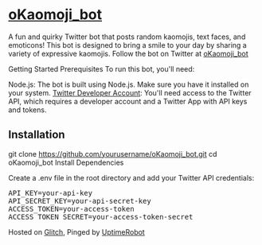 # [oKaomoji_bot](https://x.com/oKaomoji_npc)

A fun and quirky Twitter bot that posts random kaomojis, text faces, and emoticons! This bot is designed to bring a smile to your day by sharing a variety of expressive kaomojis. Follow the bot on Twitter at [oKaomoji_bot](https://x.com/oKaomoji_npc)

Getting Started
Prerequisites
To run this bot, you'll need:

Node.js: The bot is built using Node.js. Make sure you have it installed on your system.
[Twitter Developer Account](https://developer.x.com/): You'll need access to the Twitter API, which requires a developer account and a Twitter App with API keys and tokens.

## Installation

git clone https://github.com/yourusername/oKaomoji_bot.git
cd oKaomoji_bot
Install Dependencies

Create a .env file in the root directory and add your Twitter API credentials:

<pre>API_KEY=your-api-key
API_SECRET_KEY=your-api-secret-key
ACCESS_TOKEN=your-access-token
ACCESS_TOKEN_SECRET=your-access-token-secret
</pre>

Hosted on [Glitch](https://glitch.com/), Pinged by [UptimeRobot](https://uptimerobot.com/)



